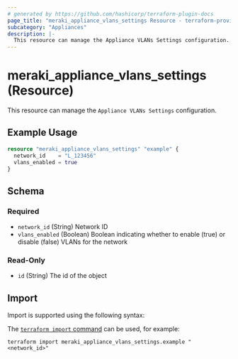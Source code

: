 ```yaml
---
# generated by https://github.com/hashicorp/terraform-plugin-docs
page_title: "meraki_appliance_vlans_settings Resource - terraform-provider-meraki"
subcategory: "Appliances"
description: |-
  This resource can manage the Appliance VLANs Settings configuration.
---
```


# meraki_appliance_vlans_settings (Resource)

This resource can manage the `Appliance VLANs Settings` configuration.

## Example Usage

```terraform
resource "meraki_appliance_vlans_settings" "example" {
  network_id    = "L_123456"
  vlans_enabled = true
}
```

<!-- schema generated by tfplugindocs -->
## Schema

### Required

- `network_id` (String) Network ID
- `vlans_enabled` (Boolean) Boolean indicating whether to enable (true) or disable (false) VLANs for the network

### Read-Only

- `id` (String) The id of the object

## Import

Import is supported using the following syntax:

The [`terraform import` command](https://developer.hashicorp.com/terraform/cli/commands/import) can be used, for example:

```shell
terraform import meraki_appliance_vlans_settings.example "<network_id>"
```
